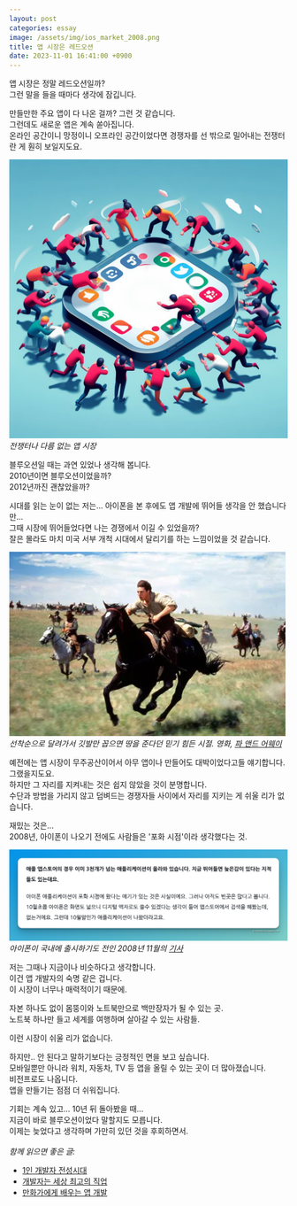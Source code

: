 ```yaml
---
layout: post
categories: essay
image: /assets/img/ios_market_2008.png
title: 앱 시장은 레드오션
date: 2023-11-01 16:41:00 +0900
---
```


앱 시장은 정말 레드오션일까?  
그런 말을 들을 때마다 생각에 잠깁니다.

만들만한 주요 앱이 다 나온 걸까? 그런 것 같습니다.  
그런데도 새로운 앱은 계속 쏟아집니다.  
온라인 공간이니 망정이니 오프라인 공간이었다면 경쟁자를 선 밖으로 밀어내는 전쟁터란 게 훤히 보일지도요.

![앱 시장의 경쟁](/assets/img/app_red_ocean.jpg)  
*전쟁터나 다름 없는 앱 시장*

블루오션일 때는 과연 있었나 생각해 봅니다.  
2010년이면 블루오션이었을까?  
2012년까진 괜찮았을까?
  
시대를 읽는 눈이 없는 저는... 아이폰을 본 후에도 앱 개발에 뛰어들 생각을 안 했습니다만...  
그때 시장에 뛰어들었다면 나는 경쟁에서 이길 수 있었을까?  
잘은 몰라도 마치 미국 서부 개척 시대에서 달리기를 하는 느낌이었을 것 같습니다.  

![영화 파 앤드 어웨이](/assets/img/far_and_away.png)  
*선착순으로 달려가서 깃발만 꼽으면 땅을 준다던 믿기 힘든 시절. 영화, [파 앤드 어웨이](https://namu.wiki/w/%ED%8C%8C%20%EC%95%A4%EB%93%9C%20%EC%96%B4%EC%9B%A8%EC%9D%B4)*

예전에는 앱 시장이 무주공산이어서 아무 앱이나 만들어도 대박이었다고들 얘기합니다.  
그랬을지도요.  
하지만 그 자리를 지켜내는 것은 쉽지 않았을 것이 분명합니다.  
수단과 방법을 가리지 않고 덤벼드는 경쟁자들 사이에서 자리를 지키는 게 쉬울 리가 없습니다.

재밌는 것은...  
2008년, 아이폰이 나오기 전에도 사람들은 '포화 시점'이라 생각했다는 것.

![2008년의 ios 마켓에 대한 기사](/assets/img/ios_market_2008.png)  
*아이폰이 국내에 출시하기도 전인 2008년 11월의 [기사](https://zdnet.co.kr/view/?no=00000039174950)*

저는 그때나 지금이나 비슷하다고 생각합니다.  
이건 앱 개발자의 숙명 같은 겁니다.  
이 시장이 너무나 매력적이기 때문에.

자본 하나도 없이 몸뚱이와 노트북만으로 백만장자가 될 수 있는 곳.  
노트북 하나만 들고 세계를 여행하며 살아갈 수 있는 사람들.

이런 시장이 쉬울 리가 없습니다.

하지만.. 안 된다고 말하기보다는 긍정적인 면을 보고 싶습니다.  
모바일뿐만 아니라 워치, 자동차, TV 등 앱을 올릴 수 있는 곳이 더 많아졌습니다.  
비전프로도 나옵니다.  
앱을 만들기는 점점 더 쉬워집니다.

기회는 계속 있고... 10년 뒤 돌아봤을 때...  
지금이 바로 블루오션이었다 말할지도 모릅니다.  
이제는 늦었다고 생각하며 가만히 있던 것을 후회하면서.
<br>
<br>
*함께 읽으면 좋은 글:*
* [1인 개발자 전성시대](/essay/2022/09/14/successful-developer.html)
* [개발자는 세상 최고의 직업](/essay/2022/03/13/developer-is-best-job.html)
* [만화가에게 배우는 앱 개발](/essay/2023/10/16/osamu.html)